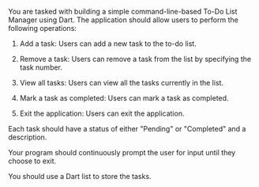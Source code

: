 You are tasked with building a simple command-line-based To-Do List Manager using Dart. The application should allow users to perform the following operations:



1. Add a task: Users can add a new task to the to-do list.

2. Remove a task: Users can remove a task from the list by specifying the task number.

3. View all tasks: Users can view all the tasks currently in the list.

4. Mark a task as completed: Users can mark a task as completed.

5. Exit the application: Users can exit the application.



Each task should have a status of either "Pending" or "Completed" and a description.

Your program should continuously prompt the user for input until they choose to exit.

You should use a Dart list to store the tasks.